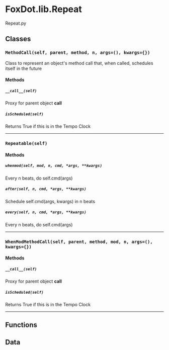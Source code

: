 # FoxDot.lib.Repeat

Repeat.py 

## Classes

### `MethodCall(self, parent, method, n, args=(), kwargs={})`

Class to represent an object's method call that,
when called, schedules itself in the future 

#### Methods

##### `__call__(self)`

Proxy for parent object __call__ 

##### `isScheduled(self)`

Returns True if this is in the Tempo Clock 

---

### `Repeatable(self)`



#### Methods

##### `whenmod(self, mod, n, cmd, *args, **kwargs)`

Every n beats, do self.cmd(args) 

##### `after(self, n, cmd, *args, **kwargs)`

Schedule self.cmd(args, kwargs) in n beats 

##### `every(self, n, cmd, *args, **kwargs)`

Every n beats, do self.cmd(args) 

---

### `WhenModMethodCall(self, parent, method, mod, n, args=(), kwargs={})`



#### Methods

##### `__call__(self)`

Proxy for parent object __call__ 

##### `isScheduled(self)`

Returns True if this is in the Tempo Clock 

---

## Functions

## Data

